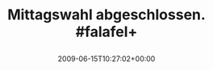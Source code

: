 ---
retweeted: false
source: <a href="http://twitter.com" rel="nofollow">Twitter Web Client</a>
entities:
  hashtags:
  - text: falafel
    indices:
    - '27'
    - '35'
  symbols: []
  user_mentions: []
  urls: []
display_text_range:
- '0'
- '36'
favorite_count: '0'
id_str: '2176285916'
truncated: false
retweet_count: '0'
id: '2176285916'
created_at: Mon Jun 15 10:27:02 +0000 2009
favorited: false
full_text: 'Mittagswahl abgeschlossen. #falafel+'
lang: de
tags:
- falafel
- pesos/twitter
date: '2009-06-15T10:27:02+00:00'
src: https://twitter.com/bascht/status/2176285916
original_url: https://twitter.com/bascht/status/2176285916
type: twitter_tweet
text: 'Mittagswahl abgeschlossen. #falafel+'
title: 'Mittagswahl abgeschlossen. #falafel+

  '

---